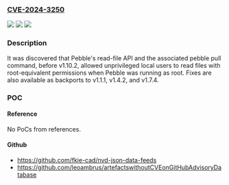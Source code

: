 ### [CVE-2024-3250](https://cve.mitre.org/cgi-bin/cvename.cgi?name=CVE-2024-3250)
![](https://img.shields.io/static/v1?label=Product&message=Pebble&color=blue)
![](https://img.shields.io/static/v1?label=Version&message=0%3C%20v1.10.2%20&color=brighgreen)
![](https://img.shields.io/static/v1?label=Vulnerability&message=n%2Fa&color=brighgreen)

### Description

It was discovered that Pebble's read-file API and the associated pebble pull command, before v1.10.2, allowed unprivileged local users to read files with root-equivalent permissions when Pebble was running as root. Fixes are also available as backports to v1.1.1, v1.4.2, and v1.7.4.

### POC

#### Reference
No PoCs from references.

#### Github
- https://github.com/fkie-cad/nvd-json-data-feeds
- https://github.com/leoambrus/artefactswithoutCVEonGitHubAdvisoryDatabase

